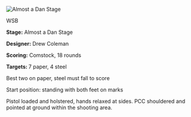 ![Almost a Dan Stage](https://github.com/bagellord/USPSA-Stages/blob/master/16-20%20rounds/Almost%20a%20Dan%20Stage%20-%2018%20round%20s-%20Comstock/Almost%20a%20Dan%20Stage.png)

WSB

<b>Stage:</b> Almost a Dan Stage

<b>Designer:</b> Drew Coleman

<b>Scoring:</b> Comstock, 18 rounds

<b>Targets: </b>7 paper, 4 steel

Best two on paper, steel must fall to score

Start position: standing with both feet on marks

Pistol loaded and holstered, hands relaxed at sides. PCC shouldered and pointed at ground within the shooting area.
